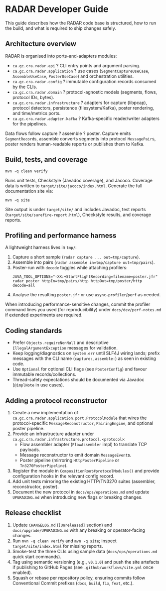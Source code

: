 # RADAR Developer Guide

This guide describes how the RADAR code base is structured, how to run the build, and what is
required to ship changes safely.

## Architecture overview

RADAR is organised into ports-and-adapters modules:

- `ca.gc.cra.radar.api` ? CLI entry points and argument parsing.
- `ca.gc.cra.radar.application` ? use cases (`SegmentCaptureUseCase`, `AssembleUseCase`,
  `PosterUseCase`) and orchestration utilities.
- `ca.gc.cra.radar.config` ? immutable configuration records consumed by the CLIs.
- `ca.gc.cra.radar.domain` ? protocol-agnostic models (segments, flows, protocol IDs, bytes).
- `ca.gc.cra.radar.infrastructure` ? adapters for capture (libpcap), protocol detectors,
  persistence (filesystem/Kafka), poster rendering, and time/metrics ports.
- `ca.gc.cra.radar.adapter.kafka` ? Kafka-specific reader/writer adapters for the pipelines.

Data flows follow capture ? assemble ? poster. Capture emits `SegmentRecord`s, assemble converts
segments into protocol `MessagePair`s, poster renders human-readable reports or publishes them to
Kafka.

## Build, tests, and coverage

```
mvn -q clean verify
```
Runs unit tests, Checkstyle (Javadoc coverage), and Jacoco. Coverage data is written to
`target/site/jacoco/index.html`. Generate the full documentation site via:

```
mvn -q site
```
Site output is under `target/site/` and includes Javadoc, test reports
(`target/site/surefire-report.html`), Checkstyle results, and coverage reports.

## Profiling and performance harness

A lightweight harness lives in `tmp/`:

1. Capture a short sample (`radar capture ... out=tmp/capture`).
2. Assemble into pairs (`radar assemble in=tmp/capture out=tmp/pairs`).
3. Poster-run with `decode` toggles while attaching profilers:
   ```
   JAVA_TOOL_OPTIONS="-XX:+StartFlightRecording=filename=poster.jfr"    radar poster httpIn=tmp/pairs/http httpOut=tmp/poster/http decode=all
   ```
4. Analyse the resulting `poster.jfr` or use `async-profiler`/`perf` as needed.

When introducing performance-sensitive changes, commit the profiler command lines you used (for
reproducibility) under `docs/dev/perf-notes.md` if extended experiments are required.

## Coding standards

- Prefer `Objects.requireNonNull` and descriptive `IllegalArgumentException` messages for validation.
- Keep logging/diagnostics on `System.err` until SLF4J wiring lands; prefix messages with the CLI name
  (`capture:`, `assemble:`) as seen in existing code.
- Use `Optional` for optional CLI flags (see `PosterConfig`) and favour immutable records/collections.
- Thread-safety expectations should be documented via Javadoc (`@implNote` in use cases).

## Adding a protocol reconstructor

1. Create a new implementation of `ca.gc.cra.radar.application.port.ProtocolModule` that wires the
   protocol-specific `MessageReconstructor`, `PairingEngine`, and optional poster pipeline.
2. Provide an infrastructure adapter under `ca.gc.cra.radar.infrastructure.protocol.<protocol>`:
   - Flow assembler adapter (`FlowAssembler` impl) to translate TCP payloads.
   - Message reconstructor to emit domain `MessageEvent`s.
   - Poster pipeline (mirroring `HttpPosterPipeline` or `Tn3270PosterPipeline`).
3. Register the module in `CompositionRoot#protocolModules()` and provide configuration hooks in the
   relevant config record.
4. Add unit tests mirroring the existing HTTP/TN3270 suites (assembler, reconstructor, poster).
5. Document the new protocol in `docs/ops/operations.md` and update `UPGRADING.md` when introducing
   new flags or breaking changes.

## Release checklist

1. Update `CHANGELOG.md` (`[Unreleased]` section) and `docs/upgrade/UPGRADING.md` with any breaking
   or operator-facing changes.
2. Run `mvn -q clean verify` and `mvn -q site`; inspect `target/site/index.html` for missing reports.
3. Smoke-test the three CLIs using sample data (`docs/ops/operations.md` quick start commands).
4. Tag using semantic versioning (e.g., `v0.1.0`) and push the site artefacts if publishing to GitHub
   Pages (see `.github/workflows/site.yml` once enabled).
5. Squash or rebase per repository policy, ensuring commits follow Conventional Commit prefixes
   (`docs`, `build`, `fix`, `feat`, etc.).

